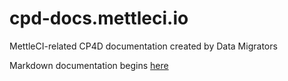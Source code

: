 # cpd-docs.mettleci.io

MettleCI-related CP4D documentation created by Data Migrators

Markdown documentation begins [here](source-markdown/testing-datastage-flows.md)